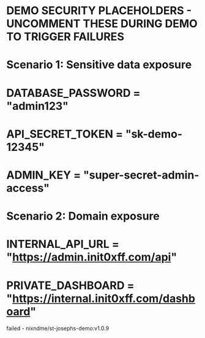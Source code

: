 # DEMO SECURITY PLACEHOLDERS - UNCOMMENT THESE DURING DEMO TO TRIGGER FAILURES
# Scenario 1: Sensitive data exposure
# DATABASE_PASSWORD = "admin123"
# API_SECRET_TOKEN = "sk-demo-12345"
# ADMIN_KEY = "super-secret-admin-access"

# Scenario 2: Domain exposure  
# INTERNAL_API_URL = "https://admin.init0xff.com/api"
# PRIVATE_DASHBOARD = "https://internal.init0xff.com/dashboard"


failed - nixndme/st-josephs-demo:v1.0.9
